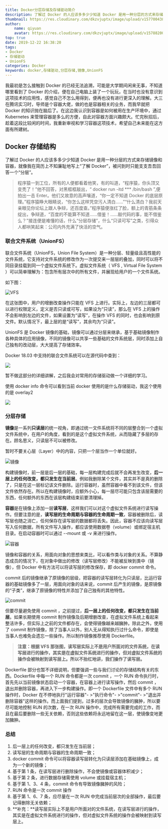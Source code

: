 ```yaml
---
title: Docker分层存储及存储驱动简介
description: 了解过 Docker 的人应该多多少少知道 Docker 是用一种分层的方式来存储镜像和容器。本文主要简单介绍了 Docker 存储结构，以及在这种存储结构下对使用 Docker 的各种建议等。
thumbnail: https://res.cloudinary.com/dkzvjuptx/image/upload/v1577004386/Docker%E5%88%86%E5%B1%82%E5%AD%98%E5%82%A8%E5%8F%8A%E5%AD%98%E5%82%A8%E9%A9%B1%E5%8A%A8%E7%AE%80%E4%BB%8B/docker_fjs2xj.jpg
author: 
	name: qiyuan
	avatar: https://res.cloudinary.com/dkzvjuptx/image/upload/v1578820041/info/favicon_s4pmzz.jpg
top: true
date: 2019-12-22 16:38:20
tags: 
- Docker
- 存储驱动
- UnionFS
categories: Docker
keywords: docker,存储驱动,分层存储,镜像,UnionFS
---
```


我最初是怎么接触到 Docker 的已经无法追溯，可能是大学期间闲来无事，不知道哪里看到了 Docker 的介绍，便在自己电脑上装了一个玩玩，在当时也没有意识到这项技术的应用性，感觉自己不怎么用得到，便再也没有进行更深入的理解。大三在腾讯实习时，导师是个容器大佬，做的也是容器相关的业务，而我早就把 Docker 的知识抛在脑后了。在这边我认识到容器是如何被用在生产环境中，通过 Kubernetes 来管理容器是多么的方便，自此对容器方面兴趣颇大。忙完秋招后，趁着这段比较闲的时间，我重新审视和学习容器这项技术，希望自己未来能在这方面有所建树。



## Docker 存储结构

了解过 Docker 的人应该多多少少知道 Docker 是用一种分层的方式来存储镜像和容器，就像我在简历上不知廉耻地写上“了解 Docker”，被问到时只能支支吾吾回答一个“分层”。

> 程序猿一到工位，所有的人便都看着他笑，有的叫道，“程序猿，你头顶又变秃了！”他不回答，对黑框框敲出，“ docker run -itd *** /bin/bash ”,便拍出一击 Enter。他们又故意的高声嚷道，“你一定不知道 Docker 的底层原理。”程序猿睁大眼睛说，“你怎么这样凭空污人清白……”“什么清白？我前天亲眼见你论坛上跟人争辩，还百度查。”程序猿便涨红了脸，额上的青筋条条绽出，争辩道，“百度的不能算不知道……借鉴！……敲代码的事，能不借鉴么？”接连便是难懂的话，什么“分层存储”，什么“只读可写”之类，引得众人都哄笑起来：公司内外充满了快活的空气。 

### 联合文件系统（UnionFS）

联合文件系统（UnionFS，Union File System）是一种分层、轻量级且高性能的文件系统，它支持对文件系统的修改作为一次提交来一层层的叠加，同时可以将不同目录挂载到同一个虚拟文件系统下。虚拟文件系统（ VFS , Virtual File System ）可以简单理解为：包含所有层次中的所有文件，并展现给用户的一个文件系统。

如下图：

![VFS](https://res.cloudinary.com/dkzvjuptx/image/upload/v1577027611/Docker分层存储及存储驱动简介/6_pydxuh.png) 

在这张图中，用户的增删改查操作只能在 VFS 上进行。实际上，左边的三层都可以进行权限定义，定义是否只读或可写，如果设为“只读”，那么在 VFS 上的操作不会影响到左边的文件，如果设置为“读写”，在操作 VFS 的同时，也会影响到原文件。默认情况下，最上层的是“读写”，其余均为“只读”。

UnionFS 是 Docker 镜像的基础，镜像可以通过分层来继承，基于基础镜像制作各种具体的应用镜像，不同的镜像可以共享一些基础的文件系统层，同时添加上自己独有的改动层，大大提高了存储效率。

Docker 18.03 中支持的联合文件系统可以在源代码中查到：

![](https://res.cloudinary.com/dkzvjuptx/image/upload/v1577007753/Docker分层存储及存储驱动简介/1_s5oogw.png) 

暂不做这部分的详细讲解，之后我会对常用的存储驱动做一个详细的学习。

使用 docker info 命令可以看到当前 docker 使用的是什么存储驱动，我这个使用的是 overlay2

![](https://res.cloudinary.com/dkzvjuptx/image/upload/v1577009287/Docker分层存储及存储驱动简介/2_s0vj6o.png) 

### 分层存储

**镜像**是一系列**只读层**的统一视角，即通过统一文件系统将不同的层整合到一个虚拟文件系统中，在用户的角度，看到的是这个虚拟文件系统，从而隐藏了多层的存在。顾名思义，只读层不可以被修改。

暂时不要关心层（Layer）中的内容，只把一个层当作一个单位就好。

![镜像](https://res.cloudinary.com/dkzvjuptx/image/upload/v1577024854/Docker分层存储及存储驱动简介/3_oze8pq.png) 

构建镜像时，前一层是后一层的基础，每一层构建完成后就不会再发生改变，**后一层上的任何改变，都只发生在当前层**。例如我删除某个文件，其实并不是真的删除了，只是在这一层标记该文件删除。运行容器时，虽然容器中看不到该文件，但该文件依然存在。所以在构建镜像时，应额外小心，每一层尽可能只包含该层需要的东西，任何额外的东西在该层构建结束前要清理掉。

**容器**是在镜像上添加一层**读写层**，这样我们可以对这个虚拟文件系统进行读写操作。但要注意的是，**读写层的生命周期与容器的生命周期一致**，容器被删除后，读写层也随之消亡，任何保存在读写层的数据都将丢失。因此，容器不应该向读写层写入任何数据，所有文件写入操作，都应该使用数据卷（volume）或绑定宿主机目录。在启动容器时可以通过 --mount 或 -v 来进行操作。

![容器](https://res.cloudinary.com/dkzvjuptx/image/upload/v1577024854/Docker分层存储及存储驱动简介/4_nd3c5k.png) 

镜像和容器的关系，用面向对象的思想来类比，可以看作类与对象的关系。不算静态成员的情况下，在对象中做出的修改（读写层修改）不能被反映到类中（镜像），但 Docker 中有方法可以将读写层的修改保存，即 docker commit 命令。

commit 后的镜像继承了原镜像的层级，把容器的读写层转化为只读层，比运行容器的基础镜像多了一层，用面向对象的话来说，commit 后产生的镜像，是原镜像的“子类”，继承了原镜像的特性并添加了自己独有的其他特性。

![commit](https://res.cloudinary.com/dkzvjuptx/image/upload/v1577024855/Docker分层存储及存储驱动简介/5_oafumm.png) 

但要尽量避免使用 commit ，之前提过，**后一层上的任何改变，都只发生在当前层**。如果长期使用 commit 制作镜像及后期增删改查，在虚拟文件系统上看起来整洁许多，但实际上之前的文件都存在，会使得镜像越来越臃肿。除此之外，使用了 commit 制作镜像，除了当事人以外，别人无从得知执行过什么命令，即使是当事人也难免会遗忘一些操作。所以制作镜像推荐使用 Dockerfile。

> **注意：根据 VFS 那张图，读写层实际上不是用户所面对的文件系统，在读写层进行的操作，其实是在虚拟文件系统进行的操作，但对虚拟文件系统的操作会被映射到读写层上。所以不抬杠地讲，我们操作了读写层。**

Dockerfile 部分也暂不详细说明，但要强调一些与我们讨论的存储结构有关的东西。Dockerfile 中每一个 RUN 命令都是一次 commit ，一个 RUN 命令执行时，首先先以当前镜像状态启动一个容器，在容器上进行读写操作，然后 commit ，退出并删除容器，再进入下一步构建操作。即一个 Dockerfile 文件中有多个 RUN 操作时，Docker 在不停地执行"运行容器"- >"执行命令"- >"commit"- >"退出并删除容器"这样的操作。而上面我们提到，过多的层次会导致镜像的臃肿，所以要尽可能地控制 RUN 的次数，在一次 RUN 操作中，完成所有需要完成的工作，而且在最后要删除一些无关依赖，否则这些依赖将永远地留在这一层，使镜像变地更加臃肿。

### 总结

1. 后一层上的任何改变，都只发生在当前层；
2. 读写层的生命周期与容器的生命周期一致；
3. docker commit 命令可以将容器读写层转化为只读层添加在基础镜像上，成为一个新的镜像；
4. 基于第 1 条，在读写层进行删除操作，不会使镜像或容器体积减少；
5. 基于第 2 条，进行数据存储需使用 volume 或挂载宿主机；
6. 基于第 1、3、4 条，commit 命令有导致镜像臃肿的风险；
7. RUN 命令是一次 commit 操作
8. 基于第 1、6、7 条，应尽量在一次 RUN 中完成当前层次的全部操作，最后要记得删除无关依赖；
9. **补充：**读写层实际上不是用户所面对的文件系统，在读写层进行的操作，其实是在虚拟文件系统进行的操作，但对虚拟文件系统的操作会被映射到读写层上。
